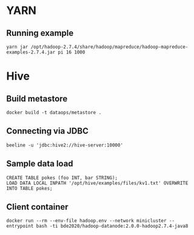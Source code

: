 # YARN

## Running example

```
yarn jar /opt/hadoop-2.7.4/share/hadoop/mapreduce/hadoop-mapreduce-examples-2.7.4.jar pi 16 1000
```

# Hive

## Build metastore

```
docker build -t dataops/metastore .
```

## Connecting via JDBC

```
beeline -u 'jdbc:hive2://hive-server:10000'
```

## Sample data load 

```
CREATE TABLE pokes (foo INT, bar STRING);
LOAD DATA LOCAL INPATH '/opt/hive/examples/files/kv1.txt' OVERWRITE INTO TABLE pokes;
```

## Client container

```
docker run --rm --env-file hadoop.env --network minicluster --entrypoint bash -ti bde2020/hadoop-datanode:2.0.0-hadoop2.7.4-java8
```
